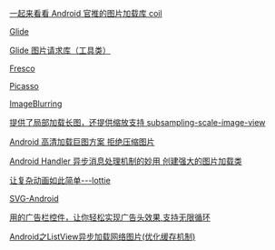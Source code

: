 [一起来看看 Android 官推的图片加载库 coil]()

[Glide](https://github.com/bumptech/glide)

[Glide 图片请求库（工具类）](https://blog.csdn.net/qq_29918347/article/details/51490167)


[Fresco](https://github.com/facebook/fresco)

[Picasso]()

[ImageBlurring](https://github.com/qiujuer/ImageBlurring)

[提供了局部加载长图，还提供缩放支持 subsampling-scale-image-view](https://github.com/davemorrissey/subsampling-scale-image-view)

[Android 高清加载巨图方案 拒绝压缩图片](https://blog.csdn.net/lmj623565791/article/details/49300989)


[Android Handler 异步消息处理机制的妙用 创建强大的图片加载类](https://blog.csdn.net/lmj623565791/article/details/38476887)

[让复杂动画如此简单---lottie](https://github.com/airbnb/lottie-android)

[SVG-Android](https://github.com/MegatronKing/SVG-Android)


[用的广告栏控件，让你轻松实现广告头效果,支持无限循环](https://github.com/saiwu-bigkoo/Android-ConvenientBanner)



[Android之ListView异步加载网络图片(优化缓存机制)](https://blog.csdn.net/zircon_1973/article/details/7693839)